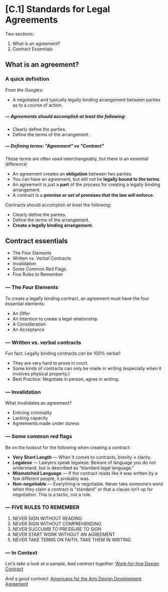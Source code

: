 # [C.1] Standards for Legal Agreements
Two sections:
1. What is an agreement?
2. Contract Essentials


## What is an agreement?

### A quick definition

*From the Googles:*
* A negotiated and typically legally binding arrangement between parties asto a course of action.

##### — Agreements should accomplish at least the following:* Clearly define the parties.* Define the terms of the arrangement.

##### — Defining terms: "Agreement" vs "Contract"These terms are often used interchangeably, but there is an essential difference:* An agreement creates an **obligation** between two parties.* You can have an agreement, but still not be **legally bound to the terms**.* An agreement is just a **part** of the process for creating a legally binding arrangement.* A contract is a **promise or set of promises that the law will enforce.**

Contracts should accomplish *at least* the following:
* Clearly define the parties.* Define the terms of the arrangement.* **Create a legally binding arrangement.**


## Contract essentials* The Four Elements* Written vs. Verbal Contracts* Invalidation* Some Common Red Flags* Five Rules to Remember

### — The Four ElementsTo create a legally binding contract, an agreement must have the fouressential elements:* An Offer* An Intention to create a legal relationship* A Consideration* An Acceptance

### — Written vs. verbal contractsFun fact: Legally binding contracts *can be* 100% verbal!* They are very hard to prove in court.* Some kinds of contracts can only be made in writing (especially when it involves physical property.)* Best Practice: Negotiate in person, agree in writing.

### — InvalidationWhat invalidates an agreement?* Enticing criminality* Lacking capacity* Agreements made under duress

### — Some common red flagsBe on the lookout for the following when creating a contract:
* **Very Short Length** — When it comes to contracts, brevity ≠ clarity.* **Legalese** — Lawyers speak legalese. Beware of language you do notunderstand, but is described as “standard legal language.”* **Mismatched Language** — If the contract reads like it was written by a fewdifferent people, it probably was.* **Non-negotiable** — Everything is negotiable. Never take someone’s word when they claim a contract is “standard” or that a clause isn’t up for negotiation. This is a tactic, not a rule.

### — FIVE RULES TO REMEMBER1. NEVER SIGN WITHOUT READING2. NEVER SIGN WITHOUT COMPREHENDING3. NEVER SUCCUMB TO PRESSURE TO SIGN4. NEVER START WORK WITHOUT AN AGREEMENT5. NEVER TAKE TERMS ON FAITH, TAKE THEM IN WRITING

### — In Context

*Let's take a look at a sample, bad contract together:*
[Work-for-hire Design Contract](https://github.com/Orthelious/PDCP_Spring2019/blob/master/course_documents/HarryPotter_DesignContract.pdf)

*And a good contract:*
[Americans for the Arts Design Development Agreement](https://github.com/Orthelious/PDCP_Spring2019/blob/master/course_documents/Design%20Development%20Agreement.pdf)
